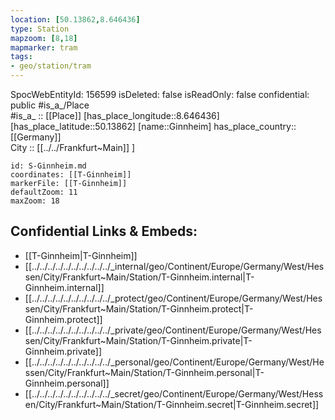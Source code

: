 ```yaml
---
location: [50.13862,8.646436] 
type: Station 
mapzoom: [8,18] 
mapmarker: tram 
tags:
- geo/station/tram
---
```

SpocWebEntityId: 156599
isDeleted: false
isReadOnly: false
confidential: public
#is_a_/Place  
#is_a_ :: [[Place]] 
[has_place_longitude::8.646436] 
[has_place_latitude::50.13862] 
[name::Ginnheim] 
has_place_country:: [[Germany]]  
City :: [[../../Frankfurt~Main]] ] 


```leaflet
id: S-Ginnheim.md
coordinates: [[T-Ginnheim]] 
markerFile: [[T-Ginnheim]] 
defaultZoom: 11 
maxZoom: 18
```


## Confidential Links & Embeds: 
- [[T-Ginnheim|T-Ginnheim]] 
- [[../../../../../../../../../../_internal/geo/Continent/Europe/Germany/West/Hessen/City/Frankfurt~Main/Station/T-Ginnheim.internal|T-Ginnheim.internal]] 
- [[../../../../../../../../../../_protect/geo/Continent/Europe/Germany/West/Hessen/City/Frankfurt~Main/Station/T-Ginnheim.protect|T-Ginnheim.protect]] 
- [[../../../../../../../../../../_private/geo/Continent/Europe/Germany/West/Hessen/City/Frankfurt~Main/Station/T-Ginnheim.private|T-Ginnheim.private]] 
- [[../../../../../../../../../../_personal/geo/Continent/Europe/Germany/West/Hessen/City/Frankfurt~Main/Station/T-Ginnheim.personal|T-Ginnheim.personal]] 
- [[../../../../../../../../../../_secret/geo/Continent/Europe/Germany/West/Hessen/City/Frankfurt~Main/Station/T-Ginnheim.secret|T-Ginnheim.secret]] 
